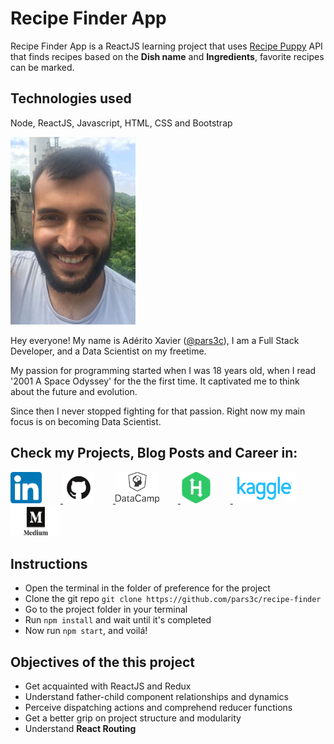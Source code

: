 # Recipe Finder App

Recipe Finder App is a ReactJS learning project that uses [Recipe Puppy](http://www.recipepuppy.com/about/api/) API that finds recipes based on the **Dish name** and **Ingredients**, favorite recipes can be marked.

## Technologies used
Node, ReactJS, Javascript, HTML, CSS and Bootstrap


<img src="https://raw.githubusercontent.com/pars3c/redux-first-project/master/src/assets/aderito.jpg" alt="Aderito Xavier" width="200" height="300" />

Hey everyone! My name is Adérito Xavier ([@pars3c](https://github.com/pars3c)), I am a Full Stack Developer, and a Data Scientist on my freetime.

My passion for programming started when I was 18 years old, when I read '2001 A Space Odyssey' for the the first time. It captivated me to think about the future and evolution.

Since then I never stopped fighting for that passion. Right now my main focus is on becoming Data Scientist.

## Check my Projects, Blog Posts and Career in:

<a href="https://www.linkedin.com/in/believer-of-the-monolith/">
<img src="https://raw.githubusercontent.com/pars3c/redux-first-project/master/src/assets/linkedin-icon.png" alt="Aderito Xavier" width="50" height="50" style="margin-right:30px"/>
</a>


<a href="https://github.com/pars3c">
<img src="https://raw.githubusercontent.com/pars3c/redux-first-project/master/src/assets/github-icon.png" alt="Aderito Xavier" width="50" height="50" style="margin-right:30px"/>
</a>


<a href="https://datacamp.com/profile/aderito-xavier">
<img src="https://raw.githubusercontent.com/pars3c/redux-first-project/master/src/assets/data-camp-icon.png" alt="Aderito Xavier" width="70" height="50" style="margin-right:30px"/>
</a>


<a href="https://www.hackerrank.com/aderito_xavier">
<img src="https://raw.githubusercontent.com/pars3c/redux-first-project/master/src/assets/hackerrank-icon.png" alt="Aderito Xavier" width="50" height="50" style="margin-right:30px"/>
</a>


<a href="https://www.kaggle.com/wydtron/">
<img src="https://raw.githubusercontent.com/pars3c/redux-first-project/master/src/assets/kaggle-icon.png" alt="Aderito Xavier" width="100" height="50" style="margin-right:30px"/>
</a>

<a href="https://medium.com/@aderito_xavier">
<img src="https://raw.githubusercontent.com/pars3c/redux-first-project/master/src/assets/medium-icon.jpg" alt="Aderito Xavier" width="80" height="50" style="margin-right:30px"/>
</a>


## Instructions
 * Open the terminal in the folder of preference for the project
 * Clone the git repo `git clone https://github.com/pars3c/recipe-finder`
 * Go to the project folder in your terminal
 * Run `npm install` and wait until it's completed
 * Now run `npm start`, and voilá!


## Objectives of the this project

 * Get acquainted with ReactJS and Redux
 * Understand father-child component relationships and dynamics
 * Perceive dispatching actions and comprehend reducer functions
 * Get a better grip on project structure and modularity 
 * Understand **React Routing**